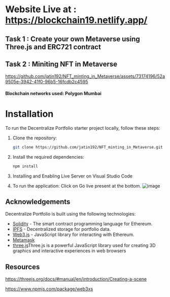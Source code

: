 # Website Live at : https://blockchain19.netlify.app/

## Task 1 :  Create  your own Metaverse using Three.js and ERC721 contract  
## Task 2 : Miniting NFT in Metaverse


https://github.com/jatin192/NFT_minting_in_Metaverse/assets/73174196/52a9505e-3942-41f0-96b5-16fcdb2c4595

#### Blockchain networks used: Polygon Mumbai


# Installation

To run the Decentralize Portfolio starter project locally, follow these steps:

1. Clone the repository:

   ```bash
   git clone https://github.com/jatin192/NFT_minting_in_Metaverse.git
   ```

2. Install the required dependencies:

   ```bash
   npm install
   ```
   
3. Installing and Enabling Live Server on Visual Studio Code 


4. To run the application: Click on Go live present at the bottom.
![image](https://github.com/jatin192/NFT_minting_in_Metaverse/assets/73174196/fb3a0498-4528-4672-adb4-7fe459ea0b0e)



## Acknowledgements

Decentralize Portfolio is built using the following technologies:

- [Solidity](https://docs.soliditylang.org/) - The smart contract programming language for Ethereum.
- [IPFS](https://ipfs.io/) - Decentralized storage for portfolio data.
- [Web3.js](https://web3js.readthedocs.io/) - JavaScript library for interacting with Ethereum.
- [Metamask](https://metamask.io/)
- [three.js](https://threejs.org/docs/#manual/en/introduction/Creating-a-scene)Three.js is a powerful JavaScript library used for creating 3D graphics and interactive experiences in web browsers


## Resources

https://threejs.org/docs/#manual/en/introduction/Creating-a-scene

https://www.npmjs.com/package/web3xs

